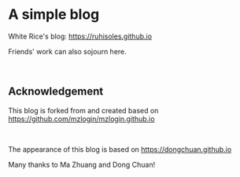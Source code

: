 # A simple blog

White Rice's blog: https://ruhisoles.github.io

Friends' work can also sojourn here.

<br>

## Acknowledgement

This blog is forked from and created based on https://github.com/mzlogin/mzlogin.github.io

<br/>

The appearance of this blog is based on https://dongchuan.github.io

Many thanks to Ma Zhuang and Dong Chuan!
